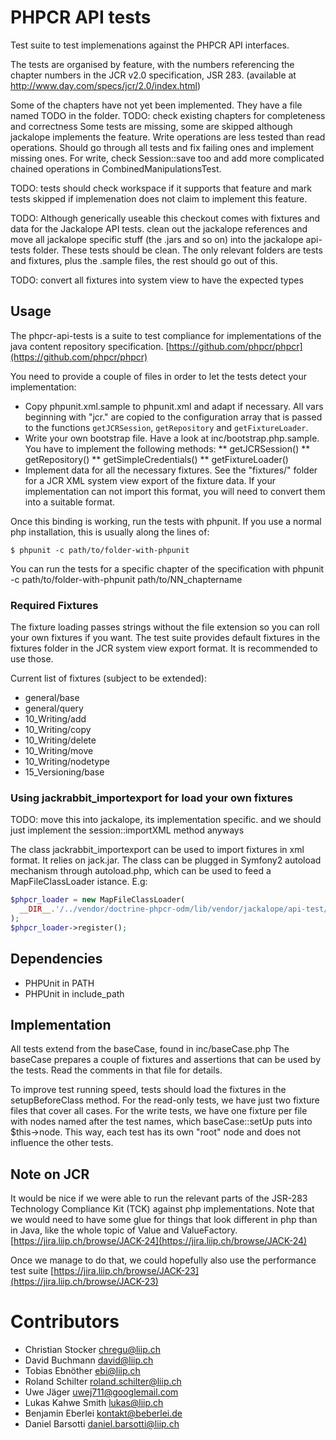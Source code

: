 # PHPCR API tests

Test suite to test implemenations against the PHPCR API interfaces.

The tests are organised by feature, with the numbers referencing the chapter
numbers in the JCR v2.0 specification, JSR 283.
(available at http://www.day.com/specs/jcr/2.0/index.html)


Some of the chapters have not yet been implemented. They have a file named TODO
in the folder.
TODO: check existing chapters for completeness and correctness
Some tests are missing, some are skipped although jackalope implements the feature.
Write operations are less tested than read operations. Should go through all tests and fix failing ones and implement missing ones.
For write, check Session::save too and add more complicated chained operations in CombinedManipulationsTest.

TODO: tests should check workspace if it supports that feature and mark tests
skipped if implemenation does not claim to implement this feature.

TODO: Although generically useable this checkout comes with fixtures and data for the Jackalope API tests.
clean out the jackalope references and move all jackalope specific stuff (the .jars and so on)
into the jackalope api-tests folder. These tests should be clean. The only relevant folders are
tests and fixtures, plus the .sample files, the rest should go out of this.

TODO: convert all fixtures into system view to have the expected types


## Usage

The phpcr-api-tests is a suite to test compliance for implementations of
the java content repository specification.
[https://github.com/phpcr/phpcr](https://github.com/phpcr/phpcr)

You need to provide a couple of files in order to let the tests detect your
implementation:

* Copy phpunit.xml.sample to phpunit.xml and adapt if necessary. All <php /> vars beginning
  with "jcr." are copied to the configuration array that is passed to the functions `getJCRSession`,
  `getRepository` and `getFixtureLoader`.
* Write your own bootstrap file. Have a look at inc/bootstrap.php.sample. You
  have to implement the following methods:
    ** getJCRSession()
    ** getRepository()
    ** getSimpleCredentials()
    ** getFixtureLoader()
* Implement data for all the necessary fixtures. See the "fixtures/" folder for
  a JCR XML system view export of the fixture data. If your implementation can
  not import this format, you will need to convert them into a suitable format.

Once this binding is working, run the tests with phpunit. If you use a normal
php installation, this is usually along the lines of:

    $ phpunit -c path/to/folder-with-phpunit

You can run the tests for a specific chapter of the specification with
phpunit -c path/to/folder-with-phpunit path/to/NN_chaptername


### Required Fixtures

The fixture loading passes strings without the file extension so you can roll
your own fixtures if you want.
The test suite provides default fixtures in the fixtures folder in the JCR
system view export format. It is recommended to use those.

Current list of fixtures (subject to be extended):

* general/base
* general/query
* 10_Writing/add
* 10_Writing/copy
* 10_Writing/delete
* 10_Writing/move
* 10_Writing/nodetype
* 15_Versioning/base



### Using jackrabbit_importexport for load your own fixtures

TODO: move this into jackalope, its implementation specific. and we should just
implement the session::importXML method anyways

The class jackrabbit_importexport can be used to import fixtures in xml format.
It relies on jack.jar. The class can be plugged in Symfony2 autoload mechanism
through autoload.php, which can be used to feed a MapFileClassLoader istance. E.g:

```php
$phpcr_loader = new MapFileClassLoader(
  __DIR__.'/../vendor/doctrine-phpcr-odm/lib/vendor/jackalope/api-test/suite/inc/autoload.php'
);
$phpcr_loader->register();
```


## Dependencies

* PHPUnit in PATH
* PHPUnit in include_path


## Implementation

All tests extend from the baseCase, found in inc/baseCase.php
The baseCase prepares a couple of fixtures and assertions that can be used by
the tests. Read the comments in that file for details.

To improve test running speed, tests should load the fixtures in the
setupBeforeClass method.
For the read-only tests, we have just two fixture files that cover all cases.
For the write tests, we have one fixture per file with nodes named after the
test names, which baseCase::setUp puts into $this->node. This way, each test
has its own "root" node and does not influence the other tests.


## Note on JCR

It would be nice if we were able to run the relevant parts of the JSR-283
Technology Compliance Kit (TCK) against php implementations. Note that we would
need to have some glue for things that look different in php than in Java, like
the whole topic of Value and ValueFactory.
[https://jira.liip.ch/browse/JACK-24](https://jira.liip.ch/browse/JACK-24)

Once we manage to do that, we could hopefully also use the performance test suite
[https://jira.liip.ch/browse/JACK-23](https://jira.liip.ch/browse/JACK-23)


# Contributors

* Christian Stocker <chregu@liip.ch>
* David Buchmann <david@liip.ch>
* Tobias Ebnöther <ebi@liip.ch>
* Roland Schilter <roland.schilter@liip.ch>
* Uwe Jäger <uwej711@googlemail.com>
* Lukas Kahwe Smith <lukas@liip.ch>
* Benjamin Eberlei <kontakt@beberlei.de>
* Daniel Barsotti <daniel.barsotti@liip.ch>
